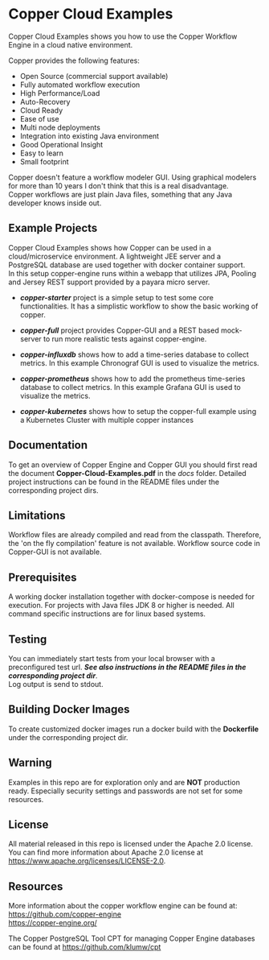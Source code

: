 Copper Cloud Examples
===============
Copper Cloud Examples shows you how to use the Copper Workflow Engine in a cloud native environment. 
  
Copper provides the following features:
- Open Source (commercial support available)
- Fully automated workflow execution
- High Performance/Load
- Auto-Recovery
- Cloud Ready
- Ease of use
- Multi node deployments
- Integration into existing Java environment
- Good Operational Insight
- Easy to learn
- Small footprint


Copper doesn't feature a workflow modeler GUI.
Using graphical modelers for more than 10 years I don't think that this is a real disadvantage.  
Copper workflows are just plain Java files, something that any Java developer knows inside out.

Example Projects
----------------
Copper Cloud Examples shows how Copper can be used in a cloud/microservice environment.
A lightweight JEE server and a PostgreSQL database are used together with docker container support.    
In this setup copper-engine runs within a webapp that utilizes JPA, Pooling and Jersey REST support provided by a
payara micro server.

- ***copper-starter*** project is a simple setup to test some core functionalities. It has a simplistic workflow to show the basic 
working of copper.

- ***copper-full*** project provides Copper-GUI and a REST based mock-server to run more realistic tests against copper-engine.

- ***copper-influxdb*** shows how to add a time-series database to collect metrics. 
In this example Chronograf GUI is used to visualize the metrics.

- ***copper-prometheus*** shows how to add the prometheus time-series database to collect metrics.
In this example Grafana GUI is used to visualize the metrics.

- ***copper-kubernetes*** shows how to setup the copper-full example using a Kubernetes Cluster with multiple copper instances 

Documentation
-------------
To get an overview of Copper Engine and Copper GUI you should first read the document **Copper-Cloud-Examples.pdf** in the
*docs* folder.
Detailed project instructions can be found in the README files under the corresponding project dirs.

Limitations
-----------
Workflow files are already compiled and read from the classpath. Therefore, the 'on the fly
compilation' feature is not available. Workflow source code in Copper-GUI is not available.   

Prerequisites
------------- 
A working docker installation together with docker-compose is needed for execution.
For projects with Java files JDK 8 or higher is needed. 
All command specific instructions are for linux based systems.
 
Testing
------
You can immediately start tests from your local browser with a preconfigured test url. 
***See also instructions in the README files in the corresponding project dir***.   
Log output is send to stdout. 

Building Docker Images
----------------------
To create customized docker images run a docker build with the **Dockerfile** under the corresponding project dir. 

Warning
-------
Examples in this repo are for exploration only and are **NOT** production ready. 
Especially security settings and passwords are not set for some resources.  

License
-------
All material released in this repo is licensed under the Apache 2.0 license.  
You can find more information about Apache 2.0 license at https://www.apache.org/licenses/LICENSE-2.0.

Resources
---------
More information about the copper workflow engine can be found at:  
https://github.com/copper-engine   
https://copper-engine.org/

The Copper PostgreSQL Tool CPT for managing Copper Engine databases can be found at https://github.com/klumw/cpt




